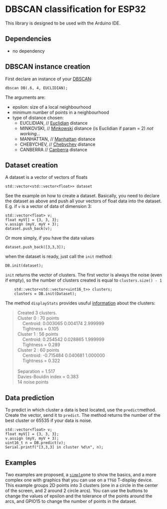 # DBSCAN classification for ESP32
This library is designed to be used with the Arduino IDE.

## Dependencies
* no dependency

## DBSCAN instance creation
First declare an instance of your [DBSCAN](https://en.wikipedia.org/wiki/DBSCAN):
```
dbscan DB(.6, 4, EUCLIDIAN);
```
The arguments are:
* epsilon: size of a local neighbourhood
* minimum number of points in a neighbourhood
* type of distance chosen:
	*  EUCLIDIAN,  // [Euclidian](https://en.wikipedia.org/wiki/Euclidean_space#Distance_and_length) distance
	*  MINKOVSKI,  // [Minkowski](https://en.wikipedia.org/wiki/Minkowski_distance) distance (is Euclidian if param = 2) _not working..._
	*  MANHATTAN,  // [Manhattan](https://en.wikipedia.org/wiki/Taxicab_geometry) distance
	*  CHEBYCHEV,  // [Chebychev](https://en.wikipedia.org/wiki/Chebyshev_distance) distance
	*  CANBERRA    // [Canberra](https://en.wikipedia.org/wiki/Canberra_distance) distance

## Dataset creation
A dataset is a vector of vectors of floats
```
std::vector<std::vector<float>> dataset
```
See the example on how to create a dataset. Basically, you need to declare the dataset as above and push all your vectors of float data into the dataset. E.g. if `v` is a vector of data of dimension 3:
```
std::vector<float> v;
float myV[] = {3, 3, 3};
v.assign (myV, myV + 3);
dataset.push_back(v);
```
Or more simply, if you have the data values
```
dataset.push_back([3,3,3]);
```

when the dataset is ready, just call the `init` method:
```
DB.init(dataset);
```
`init` returns the vector of clusters. The first vector is always the noise (even if empty), so the number of clusters created is equal to `clusters.size() - 1`
```
    std::vector<std::vector<uint16_t>> clusters;
    clusters = DB.init(Dataset);
```
The method `displayStats` provides usuful [information](https://penseeartificielle.fr/clustering-avec-lalgorithme-dbscan/) about the clusters:
> Created 3 clusters.<br>
> Cluster 0 : 70 points<br>
> 	&nbsp;&nbsp;&nbsp;&nbsp;Centroid: 0.003065 0.004174 2.999999 <br>
> 	&nbsp;&nbsp;&nbsp;&nbsp;Tightness = 0.105<br>
> Cluster 1 : 56 points<br>
> 	&nbsp;&nbsp;&nbsp;&nbsp;Centroid: 0.254542 0.028865 1.999999 <br>
> 	&nbsp;&nbsp;&nbsp;&nbsp;Tightness = 0.289<br>
> Cluster 2 : 60 points<br>
> 	&nbsp;&nbsp;&nbsp;&nbsp;Centroid: -0.715484 0.040681 1.000000 <br>
> 	&nbsp;&nbsp;&nbsp;&nbsp;Tightness = 0.322<br>
> <br>
> Separation = 1.517<br>
> Davies-Bouldin index = 0.383<br>
> 14 noise points<br>

## Data prediction
To predict in which cluster a data is best located, use the `predict`method. Create the vector, send it to `predict`. The method returns the number of the best cluster or 65535 if your data is noise.
```
std::vector<float> v;
float myV[] = {3, 3, 3};
v.assign (myV, myV + 3);
uint16_t n = DB.predict(v);
Serial.printf("[3,3,3] in cluster %d\n", n);
```

## Examples
Two examples are proposed, a [`simple`](https://github.com/lesept777/DBSCAN-for-ESP32/tree/main/examples/Simple)one to show the basics, and a more complex one with graphics that you can use on a `TTGO` T-display device. This example groups 2D points into 3 clusters (one in a circle in the center of the screen, and 2 around 2 circle arcs). You can use the buttons to change the values of epsilon and the tolerance of the points around the arcs, and GPIO15 to change the number of points in the dataset.
  